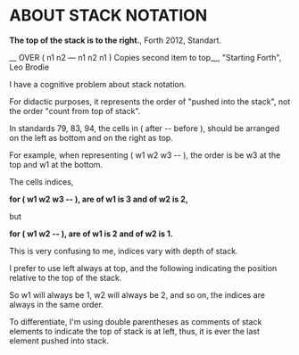 #  ABOUT STACK NOTATION
 
  __The top of the stack is to the right.__, 
        Forth 2012, Standart.
 
  __ OVER  ( n1 n2 — n1 n2 n1 )  Copies second item to top__, 
        "Starting Forth", Leo Brodie
 
  I have a cognitive problem about stack notation.
 
  For didactic purposes, it represents the order of "pushed into the stack", 
  not the order "count from top of stack".

  In standards 79, 83, 94, the cells in ( after -- before ), 
  should be arranged on the left as bottom and on the right as top.
 
  For example, when representing ( w1 w2 w3 -- ), the order 
  is be w3 at the top and w1 at the bottom.
 
  The cells indices,  
          
  __for ( w1 w2 w3 -- ), are of w1 is 3 and of w2 is 2,__
        
  but
  
  __for ( w1 w2    -- ), are of w1 is 2 and of w2 is 1.__
 
  This is very confusing to me, indices vary with depth of stack.
 
  I prefer to use left always at top, and the following indicating 
  the position relative to the top of the stack.
 
  So w1 will always be 1, w2 will always be 2, and so on,
  the indices are always in the same order.
 
  To differentiate, I'm using double parentheses as comments of stack 
  elements to indicate the top of stack is at left, thus, 
  it is ever the last element pushed into stack.

